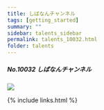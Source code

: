 ```yaml
---
title: しばなんチャンネル 
tags: [getting_started]
summary: ""
sidebar: talents_sidebar
permalink: talents_10032.html
folder: talents
---
```



##### No.10032 しばなんチャンネル  

![](https://yt3.ggpht.com/ytc/AKedOLRJwhmr9qnFvsLTQyir5G2uOrcVnGT5XaB9B8BX=s176-c-k-c0x00ffffff-no-rj)







{% include links.html %}
